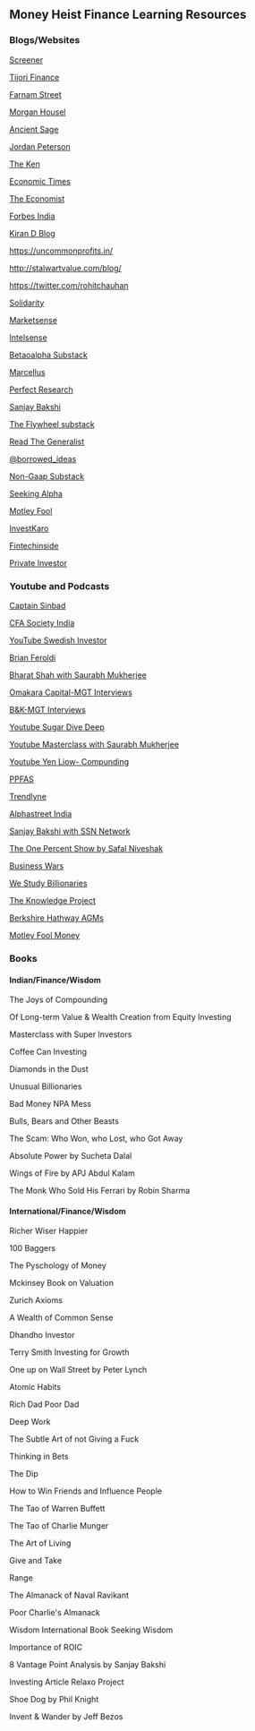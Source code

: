 ## Money Heist Finance Learning Resources



### Blogs/Websites
[Screener](https://www.screener.in/)

[Tijori Finance](https://www.tijorifinance.com/)

[Farnam Street](https://fs.blog/)

[Morgan Housel](collaborativefund.com/blog)

[Ancient Sage](https://twitter.com/TheAncientSage)

[Jordan Peterson](https://www.jordanbpeterson.com/)

[The Ken](https://the-ken.com/)

[Economic Times](https://economictimes.indiatimes.com/)

[The Economist](https://www.economist.com/)

[Forbes India](https://www.forbesindia.com/)

[Kiran D Blog](kiraninvestsandlearns.wordpress.com)

https://uncommonprofits.in/

http://stalwartvalue.com/blog/

https://twitter.com/rohitchauhan

[Solidarity](https://www.solidarity.in/quarterly-letters/)

[Marketsense](https://marketsense.substack.com/)

[Intelsense](https://intelsense.in/)

[Betaoalpha Substack](https://saketmehrotra.com/premium-content/)

[Marcellus](https://marcellus.in/blog/)

[Perfect Research](https://perfectresearch.blogspot.in)

[Sanjay Bakshi](https://fundooprofessor.wordpress.com/)

[The Flywheel substack](https://theflywheel.substack.com/?utm_source=discover_search)

[Read The Generalist](https://www.readthegeneralist.com/)

[@borrowed_ideas](https://twitter.com/borrowed_ideas)

[Non-Gaap Substack](https://nongaap.substack.com/)

[Seeking Alpha](https://seekingalpha.com/)

[Motley Fool](https://www.fool.com/)

[InvestKaro](https://investkaroindia.substack.com/)

[Fintechinside](https://fintechinside.substack.com/p/fortynine)

[Private Investor](https://privateinvestor.substack.com)


### Youtube and Podcasts
[Captain Sinbad](https://www.youtube.com/c/CaptainSinbad)

[CFA Society India](https://www.youtube.com/c/IndiacfasocietyOrg_IAIP)

[YouTube  Swedish Investor](https://www.youtube.com/channel/UCAeAB8ABXGoGMbXuYPmiu2A)

[Brian Feroldi](https://www.youtube.com/channel/UCs60_Z83HU76uygzHRQl0kA)

[Bharat Shah with Saurabh Mukherjee](https://www.youtube.com/watch?v=IGaOW7tT-ik&t=1668s)

[Omakara Capital-MGT Interviews](https://www.youtube.com/c/OmkaraPathshala)

[B&K-MGT Interviews](https://www.youtube.com/channel/UCUNV0jzQHTp5pMPYsXX9yPg)

[Youtube  Sugar Dive Deep](https://www.youtube.com/watch?v=UMjHWi5uaUY&list=PLpU3tmEn1vp4SfcVbU39mGYYa9194vtT7&index=7&t=1214s)

[Youtube  Masterclass with Saurabh Mukherjee](https://www.youtube.com/watch?v=8uCxFTghxtc&list=PLpU3tmEn1vp4SfcVbU39mGYYa9194vtT7&index=10)

[Youtube  Yen Liow- Compunding](https://youtu.be/AeczYyvgBao)

[PPFAS](https://www.youtube.com/c/ppfasltd)

[Trendlyne](https://www.youtube.com/c/trendlyne)

[Alphastreet India](https://www.youtube.com/channel/UC10XEWaSTU7wo9IJL-SXM3g)

[Sanjay Bakshi with SSN Network](https://www.youtube.com/watch?v=f5FztictBQE)

[The One Percent Show by Safal Niveshak](https://open.spotify.com/show/5aOkaYLLVNVLLj3QhSASyi)

[Business Wars](https://open.spotify.com/show/6RbJUsaOaboqSBqQUfdQtR)

[We Study Billionaries](https://open.spotify.com/show/28RHOkXkuHuotUrkCdvlOP)

[The Knowledge Project](https://open.spotify.com/show/1VyK52NSZHaDKeMJzT4TSM)

[Berkshire Hathway AGMs](https://open.spotify.com/show/4bQf9WvU22gUm9WbFfHL7a?si=3VZsS5rdT7-LGDykZCbvuQ&utm_source=whatsapp&dl_branch=1)

[Motley Fool Money](https://open.spotify.com/show/7tXRc97C1fA0epHAGQuJOE?si=3f1a4792565744d7)

### Books
#### Indian/Finance/Wisdom
The Joys of Compounding

Of Long-term Value & Wealth Creation from Equity Investing

Masterclass with Super Investors

Coffee Can Investing

Diamonds in the Dust

Unusual Billionaries

Bad Money NPA Mess

Bulls, Bears and Other Beasts

The Scam: Who Won, who Lost, who Got Away

Absolute Power by Sucheta Dalal

Wings of Fire by APJ Abdul Kalam

The Monk Who Sold His Ferrari by Robin Sharma


#### International/Finance/Wisdom
Richer Wiser Happier

100 Baggers

The Pyschology of Money

Mckinsey Book on Valuation

Zurich Axioms

A Wealth of Common Sense

Dhandho Investor

Terry Smith Investing for Growth

One up on Wall Street by Peter Lynch

Atomic Habits

Rich Dad Poor Dad

Deep Work

The Subtle Art of not Giving a Fuck

Thinking in Bets

The Dip

How to Win Friends and Influence People

The Tao of Warren Buffett

The Tao of Charlie Munger

The Art of Living

Give and Take

Range

The Almanack of Naval Ravikant

Poor Charlie's Almanack

Wisdom  International Book  Seeking Wisdom

Importance of ROIC

8 Vantage Point Analysis by Sanjay Bakshi

Investing  Article  Relaxo Project

Shoe Dog by Phil Knight

Invent & Wander by Jeff Bezos
